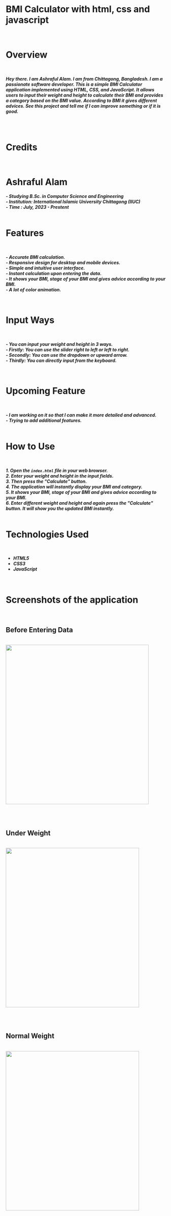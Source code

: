 <br> <br> <br>  


# BMI Calculator with html, css and javascript

<br>   

# Overview
<br>

***Hey there. I am Ashraful Alam. I am from Chittagong, Bangladesh. I am a passionate software developer. This is a simple BMI Calculator application implemented using HTML, CSS, and JavaScript. It allows users to input their weight and height to calculate their BMI and provides a category based on the BMI value. According to BMI it gives different advices. See this project and tell me if I can improve something or if it is good.***

<br> <br> 

# Credits
<br> 

# Ashraful Alam
***- Studying B.Sc. in Computer Science and Engineering***  
***- Institution: International Islamic University Chittagong (IIUC)***  
***- Time : July, 2023 - Prestent***  
<br>

# Features
<br>

***- Accurate BMI calculation.***  
***- Responsive design for desktop and mobile devices.***  
***- Simple and intuitive user interface.***  
***- Instant calculation upon entering the data.***  
***- It shows your BMI, stage of your BMI and gives advice according to your BMI.***  
***- A lot of color animation.***

<br>

# Input Ways
<br>

***- You can input your weight and height in 3 ways.***  
***- Firstly: You can use the slider right to left or left to right.***  
***- Secondly: You can use the dropdown or upward arrow.***  
***- Thirdly: You can directly input from the keyboard.***


<br> 

# Upcoming Feature
<br> 

***- I am working on it so that I can make it more detailed and advanced.***  
***- Trying to add additional features.***  
<br>

# How to Use
<br> 

***1. Open the `index.html` file in your web browser.***  
***2. Enter your weight and height in the input fields.***  
***3. Then press the "Calculate" button.***  
***4. The application will instantly display your BMI and category.***  
***5. It shows your BMI, stage of your BMI and gives advice according to your BMI.***  
***6. Enter different weight and height and again press the "Calculate" button. It will show you the updated BMI instantly.***  
<br>

# Technologies Used
<br> 

- ***HTML5***  
- ***CSS3***  
- ***JavaScript***  

<br> 

# Screenshots of the application
<br> 

## Before Entering Data

<br> 

<img src="https://github.com/ashrafulalam005/BMI-calculator-with-html-css-and-javascript/blob/main/necessary%20img/before%20input.png" height="500" width="450">

<br> <br> 

## Under Weight

<br> 

<img src="https://github.com/ashrafulalam005/BMI-calculator-with-html-css-and-javascript/blob/main/necessary%20img/under%20weight.png" height="500" width="420">

<br> <br> 
## Normal Weight

<br> 

<img src="https://github.com/ashrafulalam005/BMI-calculator-with-html-css-and-javascript/blob/main/necessary%20img/normal%20weight.png" height="500" width="420">

<br> <br> 
## Over Weight

<br> 

<img src="https://github.com/ashrafulalam005/BMI-calculator-with-html-css-and-javascript/blob/main/necessary%20img/overweight.png" height="500" width="420">

<br> <br> 
## Obesity Class I

<br> 

<img src="https://github.com/ashrafulalam005/BMI-calculator-with-html-css-and-javascript/blob/main/necessary%20img/obesity%201.png" height="500" width="420">

<br> <br> 
## Obesity Class II

<br> 

<img src="https://github.com/ashrafulalam005/BMI-calculator-with-html-css-and-javascript/blob/main/necessary%20img/obesity%202.png" height="500" width="420">

<br> <br> 
## Obesity Class III

<br>

<img src="https://github.com/ashrafulalam005/BMI-calculator-with-html-css-and-javascript/blob/main/necessary%20img/obesity%203.png" height="500" width="420">

<br> <br> 

